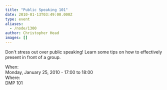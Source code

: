 ```yaml
---
title: "Public Speaking 101"
date: 2010-01-13T03:49:00.000Z
type: event
aliases:
  - /node/1300
author: Christopher Head
images: []
---
```


<div class="field field-name-body field-type-text-with-summary field-label-hidden"><div class="field-items"><div class="field-item even"><p>Don&apos;t stress out over public speaking! Learn some tips on how to effectively present in front of a group.</p>
</div></div></div><div class="field field-name-field-dates field-type-datetime field-label-above"><div class="field-label">When:&#xA0;</div><div class="field-items"><div class="field-item even"><span class="date-display-single">Monday, January 25, 2010 - <span class="date-display-range"><span class="date-display-start">17:00</span> to <span class="date-display-end">18:00</span></span></span></div></div></div><div class="field field-name-field-location field-type-text field-label-above"><div class="field-label">Where:&#xA0;</div><div class="field-items"><div class="field-item even">DMP 101</div></div></div>    <footer>
          </footer>
